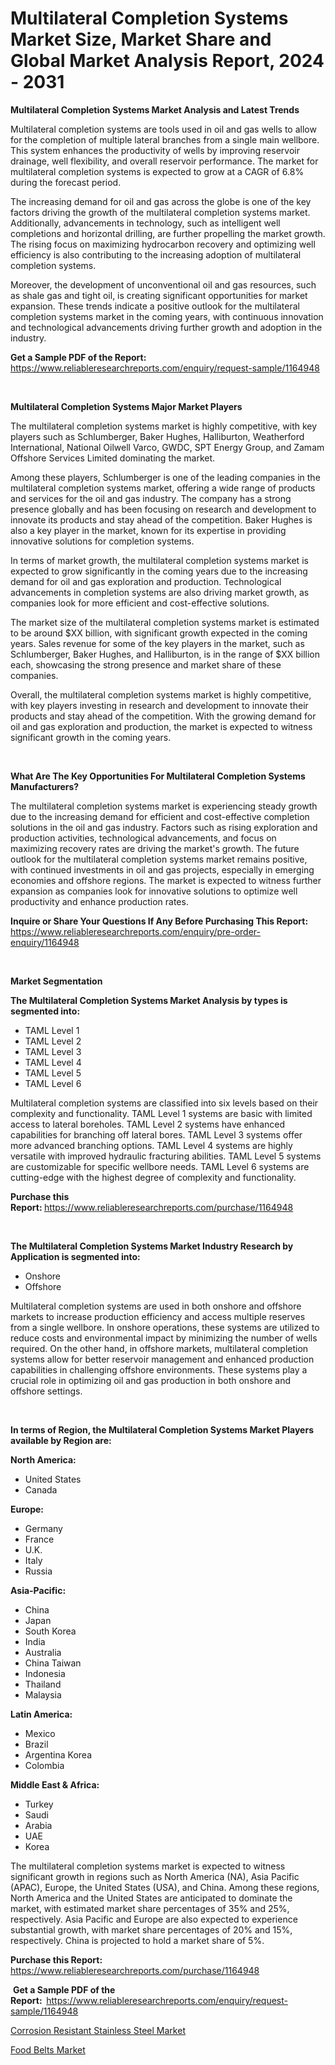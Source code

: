 <p><h1>Multilateral Completion Systems Market Size, Market Share and Global Market Analysis Report, 2024 - 2031</h1></p><p><strong>Multilateral Completion Systems Market Analysis and Latest Trends</strong></p>
<p><p>Multilateral completion systems are tools used in oil and gas wells to allow for the completion of multiple lateral branches from a single main wellbore. This system enhances the productivity of wells by improving reservoir drainage, well flexibility, and overall reservoir performance. The market for multilateral completion systems is expected to grow at a CAGR of 6.8% during the forecast period.</p><p>The increasing demand for oil and gas across the globe is one of the key factors driving the growth of the multilateral completion systems market. Additionally, advancements in technology, such as intelligent well completions and horizontal drilling, are further propelling the market growth. The rising focus on maximizing hydrocarbon recovery and optimizing well efficiency is also contributing to the increasing adoption of multilateral completion systems.</p><p>Moreover, the development of unconventional oil and gas resources, such as shale gas and tight oil, is creating significant opportunities for market expansion. These trends indicate a positive outlook for the multilateral completion systems market in the coming years, with continuous innovation and technological advancements driving further growth and adoption in the industry.</p></p>
<p><strong>Get a Sample PDF of the Report:&nbsp;</strong> <a href="https://www.reliableresearchreports.com/enquiry/request-sample/1164948">https://www.reliableresearchreports.com/enquiry/request-sample/1164948</a></p>
<p>&nbsp;</p>
<p><strong>Multilateral Completion Systems Major Market Players</strong></p>
<p><p>The multilateral completion systems market is highly competitive, with key players such as Schlumberger, Baker Hughes, Halliburton, Weatherford International, National Oilwell Varco, GWDC, SPT Energy Group, and Zamam Offshore Services Limited dominating the market.</p><p>Among these players, Schlumberger is one of the leading companies in the multilateral completion systems market, offering a wide range of products and services for the oil and gas industry. The company has a strong presence globally and has been focusing on research and development to innovate its products and stay ahead of the competition. Baker Hughes is also a key player in the market, known for its expertise in providing innovative solutions for completion systems. </p><p>In terms of market growth, the multilateral completion systems market is expected to grow significantly in the coming years due to the increasing demand for oil and gas exploration and production. Technological advancements in completion systems are also driving market growth, as companies look for more efficient and cost-effective solutions.</p><p>The market size of the multilateral completion systems market is estimated to be around $XX billion, with significant growth expected in the coming years. Sales revenue for some of the key players in the market, such as Schlumberger, Baker Hughes, and Halliburton, is in the range of $XX billion each, showcasing the strong presence and market share of these companies.</p><p>Overall, the multilateral completion systems market is highly competitive, with key players investing in research and development to innovate their products and stay ahead of the competition. With the growing demand for oil and gas exploration and production, the market is expected to witness significant growth in the coming years.</p></p>
<p>&nbsp;</p>
<p><strong>What Are The Key Opportunities For Multilateral Completion Systems Manufacturers?</strong></p>
<p><p>The multilateral completion systems market is experiencing steady growth due to the increasing demand for efficient and cost-effective completion solutions in the oil and gas industry. Factors such as rising exploration and production activities, technological advancements, and focus on maximizing recovery rates are driving the market's growth. The future outlook for the multilateral completion systems market remains positive, with continued investments in oil and gas projects, especially in emerging economies and offshore regions. The market is expected to witness further expansion as companies look for innovative solutions to optimize well productivity and enhance production rates.</p></p>
<p><strong>Inquire or Share Your Questions If Any Before Purchasing This Report:</strong> <a href="https://www.reliableresearchreports.com/enquiry/pre-order-enquiry/1164948">https://www.reliableresearchreports.com/enquiry/pre-order-enquiry/1164948</a></p>
<p>&nbsp;</p>
<p><strong>Market Segmentation</strong></p>
<p><strong>The Multilateral Completion Systems Market Analysis by types is segmented into:</strong></p>
<p><ul><li>TAML Level 1</li><li>TAML Level 2</li><li>TAML Level 3</li><li>TAML Level 4</li><li>TAML Level 5</li><li>TAML Level 6</li></ul></p>
<p><p>Multilateral completion systems are classified into six levels based on their complexity and functionality. TAML Level 1 systems are basic with limited access to lateral boreholes. TAML Level 2 systems have enhanced capabilities for branching off lateral bores. TAML Level 3 systems offer more advanced branching options. TAML Level 4 systems are highly versatile with improved hydraulic fracturing abilities. TAML Level 5 systems are customizable for specific wellbore needs. TAML Level 6 systems are cutting-edge with the highest degree of complexity and functionality.</p></p>
<p><strong>Purchase this Report:&nbsp;</strong><a href="https://www.reliableresearchreports.com/purchase/1164948">https://www.reliableresearchreports.com/purchase/1164948</a></p>
<p>&nbsp;</p>
<p><strong>The Multilateral Completion Systems Market Industry Research by Application is segmented into:</strong></p>
<p><ul><li>Onshore</li><li>Offshore</li></ul></p>
<p><p>Multilateral completion systems are used in both onshore and offshore markets to increase production efficiency and access multiple reserves from a single wellbore. In onshore operations, these systems are utilized to reduce costs and environmental impact by minimizing the number of wells required. On the other hand, in offshore markets, multilateral completion systems allow for better reservoir management and enhanced production capabilities in challenging offshore environments. These systems play a crucial role in optimizing oil and gas production in both onshore and offshore settings.</p></p>
<p>&nbsp;</p>
<p><strong>In terms of Region, the Multilateral Completion Systems Market Players available by Region are:</strong></p>
<p>
    <p> <strong> North America: </strong>
        <ul>
            <li>United States</li>
            <li>Canada</li>
        </ul>
        </p> 
    <p> <strong> Europe: </strong>
        <ul>
            <li>Germany</li>
            <li>France</li>
            <li>U.K.</li>
            <li>Italy</li>
            <li>Russia</li>
        </ul>
        </p> 
    <p> <strong> Asia-Pacific: </strong>
        <ul>
            <li>China</li>
            <li>Japan</li>
            <li>South Korea</li>
            <li>India</li>
            <li>Australia</li>
            <li>China Taiwan</li>
            <li>Indonesia</li>
            <li>Thailand</li>
            <li>Malaysia</li>
        </ul>
        </p> 
    <p> <strong> Latin America: </strong>
        <ul>
            <li>Mexico</li>
            <li>Brazil</li>
            <li>Argentina Korea</li>
            <li>Colombia</li>
        </ul>
        </p> 
    <p> <strong> Middle East & Africa: </strong>
        <ul>
            <li>Turkey</li>
            <li>Saudi</li>
            <li>Arabia</li>
            <li>UAE</li>
            <li>Korea</li>
        </ul>
    </p>
    </p>
<p><p>The multilateral completion systems market is expected to witness significant growth in regions such as North America (NA), Asia Pacific (APAC), Europe, the United States (USA), and China. Among these regions, North America and the United States are anticipated to dominate the market, with estimated market share percentages of 35% and 25%, respectively. Asia Pacific and Europe are also expected to experience substantial growth, with market share percentages of 20% and 15%, respectively. China is projected to hold a market share of 5%.</p></p>
<p><strong>Purchase this Report: </strong><a href="https://www.reliableresearchreports.com/purchase/1164948">https://www.reliableresearchreports.com/purchase/1164948</a></p>
<p>&nbsp;<strong>Get a Sample PDF of the Report:&nbsp;&nbsp;</strong><a href="https://www.reliableresearchreports.com/enquiry/request-sample/1164948">https://www.reliableresearchreports.com/enquiry/request-sample/1164948</a></p>
<p><strong></strong></p>
<p><p><a href="https://boundless-drawbridge-702.notion.site/Corrosion-Resistant-Stainless-Steel-Market-Analysis-and-Market-Size-Global-Industry-Overview-Marke-99c6043f38c54c809f4a7f46c7b02825">Corrosion Resistant Stainless Steel Market</a></p><p><a href="https://view.publitas.com/reportprime-1/food-belts-market-research-report-the-key-to-successful-business-strategy-forecasted-for-period-from-2024-2031/">Food Belts Market</a></p></p>